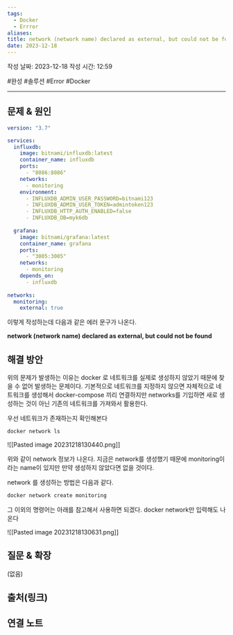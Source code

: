 ```yaml
---
tags:
  - Docker
  - Errror
aliases: 
title: network (network name) declared as external, but could not be found
date: 2023-12-18
---
```

작성 날짜: 2023-12-18
작성 시간: 12:59

#완성 #솔루션 #Error #Docker 

----

## 문제 & 원인
```yaml
version: "3.7"

services:
  influxdb:
    image: bitnami/influxdb:latest
    container_name: influxdb
    ports:
      - "8086:8086"
    networks:
      - monitoring
    environment:
      - INFLUXDB_ADMIN_USER_PASSWORD=bitnami123
      - INFLUXDB_ADMIN_USER_TOKEN=admintoken123
      - INFLUXDB_HTTP_AUTH_ENABLED=false
      - INFLUXDB_DB=myk6db
  
  grafana:
    image: bitnami/grafana:latest
    container_name: grafana
    ports:
      - "3005:3005"
    networks:
      - monitoring
    depends_on:
      - influxdb
  
networks:
  monitoring:
    external: true
```

이렇게 작성하는데 다음과 같은 에러 문구가 나온다.

**network (network name) declared as external, but could not be found**

## 해결 방안
위의 문제가 발생하는 이유는 docker 로 네트워크를 실제로 생성하지 않았기 때문에 찾을 수 없어 발생하는 문제이다. 기본적으로 네트워크를 지정하지 않으면 자체적으로 네트워크를 생성해서 docker-compose 끼리 연결하지만 networks를 기입하면 새로 생성하는 것이 아닌 기존의 네트워크를 가져와서 활용한다.

우선 네트워크가 존재하는지 확인해본다

```bash
docker network ls
```

![[Pasted image 20231218130440.png]]

위와 같이 network 정보가 나온다. 지금은 network를 생성했기 때문에 monitoring이라는 name이 있지만 만약 생성하지 않았다면 없을 것이다.

network 를 생성하는 방법은 다음과 같다.

```bash
docker network create monitoring
```

그 이외의 명령어는 아래를 참고해서 사용하면 되겠다. docker network만 입력해도 나온다

![[Pasted image 20231218130631.png]]
## 질문 & 확장

(없음)

## 출처(링크)


## 연결 노트
